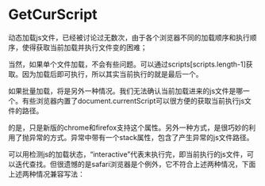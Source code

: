 GetCurScript
============
  动态加载js文件，已经被讨论过无数次，由于各个浏览器不同的加载顺序和执行顺序，使得获取当前加载并执行文件变的困难；


  当然，如果单个文件加载，不会有些问题。可以通过scripts[scripts.length-1]获取。因为加载后即可执行，所以其实当前执行的就是最后一个。


  如果批量加载，将是另外一种情况。我们无法确认当前加载进来的js文件是哪一个。有些浏览器内置了document.currentScript可以很方便的获取当前执行js文件的路径。


  的是，只是新版的chrome和firefox支持这个属性。另外一种方式，是很巧妙的利用了抛异常的方式。异常中带有一个stack属性，包含了产生异常的js文件路径。


  可以用检测js的加载状态，“interactive”代表末执行完，即当前执行的js文件，可以迭代查找。但很遗憾的是safari浏览器是个例外，它不符合上述两种情况，下面上述两种情况兼容写法：
